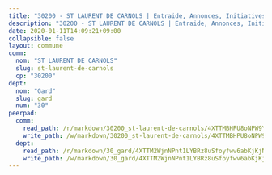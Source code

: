```yaml
---
title: "30200 - ST LAURENT DE CARNOLS | Entraide, Annonces, Initiatives"
description: "30200 - ST LAURENT DE CARNOLS | Entraide, Annonces, Initiatives"
date: 2020-01-11T14:09:21+09:00
collapsible: false
layout: commune
comm:
  nom: "ST LAURENT DE CARNOLS"
  slug: st-laurent-de-carnols
  cp: "30200"
dept:
  nom: "Gard"
  slug: gard
  num: "30"
peerpad:
  comm:
    read_path: /r/markdown/30200_st-laurent-de-carnols/4XTTMBHPU8oNPW9YfpAHSvWtDkh76ZtYGxAy93BVySgWZBA18
    write_path: /w/markdown/30200_st-laurent-de-carnols/4XTTMBHPU8oNPW9YfpAHSvWtDkh76ZtYGxAy93BVySgWZBA18-K3TgUTigVEaq7KTaHAQNZSXYPmpsne7oeTFVL65kdjqgp2SWRRp4Qbd3hif5YQ7Q4q8grPkKYQgcMY7EziEMYawYzHjv8ymCfiEh2mYJqhFGd1t1BTm7opqpACWC69FLd7N6gsd4
  dept:
    read_path: /r/markdown/30_gard/4XTTM2WjnNPnt1LYBRz8uSfoyfwv6abKjKjNdBGxuvymmgvkj
    write_path: /w/markdown/30_gard/4XTTM2WjnNPnt1LYBRz8uSfoyfwv6abKjKjNdBGxuvymmgvkj-K3TgUpCvFefN2LRJ7huXqVovWWqmjJgEMWkVs9s4fhfrGjyZZK9z4gxyddycCKs6S9BWFUcJqqZYCKuxj79SWNiGiob7Xchr25rMmkVQhAFrAwBxAqY3T99GTsQfKxLrXrnx3pGK
---
```


